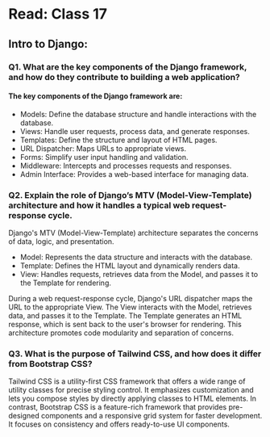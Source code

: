 # Read: Class 17

## Intro to Django:

### Q1. What are the key components of the Django framework, and how do they contribute to building a web application?



#### The key components of the Django framework are:

- Models: Define the database structure and handle interactions with the database.
- Views: Handle user requests, process data, and generate responses.
- Templates: Define the structure and layout of HTML pages.
- URL Dispatcher: Maps URLs to appropriate views.
- Forms: Simplify user input handling and validation.
- Middleware: Intercepts and processes requests and responses.
- Admin Interface: Provides a web-based interface for managing data.


### Q2. Explain the role of Django’s MTV (Model-View-Template) architecture and how it handles a typical web request-response cycle.

Django's MTV (Model-View-Template) architecture separates the concerns of data, logic, and presentation.

- Model: Represents the data structure and interacts with the database.
- Template: Defines the HTML layout and dynamically renders data.
- View: Handles requests, retrieves data from the Model, and passes it to the Template for rendering.<br>


During a web request-response cycle, Django's URL dispatcher maps the URL to the appropriate View. The View interacts with the Model, retrieves data, and passes it to the Template. The Template generates an HTML response, which is sent back to the user's browser for rendering. This architecture promotes code modularity and separation of concerns.


### Q3. What is the purpose of Tailwind CSS, and how does it differ from Bootstrap CSS?

Tailwind CSS is a utility-first CSS framework that offers a wide range of utility classes for precise styling control. It emphasizes customization and lets you compose styles by directly applying classes to HTML elements. In contrast, Bootstrap CSS is a feature-rich framework that provides pre-designed components and a responsive grid system for faster development. It focuses on consistency and offers ready-to-use UI components.




